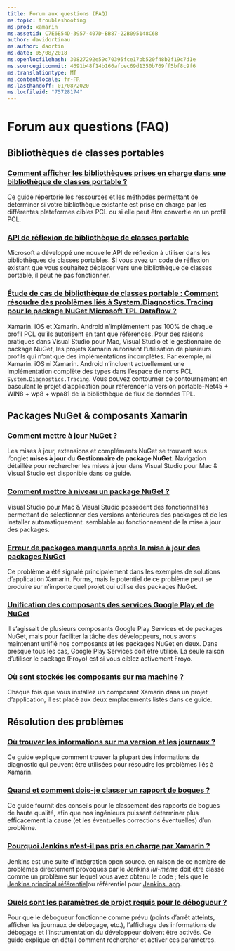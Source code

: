```yaml
---
title: Forum aux questions (FAQ)
ms.topic: troubleshooting
ms.prod: xamarin
ms.assetid: C7E6E54D-3957-407D-BB87-22B095148C6B
author: davidortinau
ms.author: daortin
ms.date: 05/08/2018
ms.openlocfilehash: 30827292e59c70395fce17bb520f48b2f19c7d1e
ms.sourcegitcommit: 4691b48f14b166afcec69d1350b769ff5bf8c9f6
ms.translationtype: MT
ms.contentlocale: fr-FR
ms.lasthandoff: 01/08/2020
ms.locfileid: "75728174"
---
```

# <a name="general-frequently-asked-questions"></a>Forum aux questions (FAQ)

## <a name="portable-class-libraries"></a>Bibliothèques de classes portables

### <a name="how-can-i-view-what-libraries-are-supported-in-a-pclpcl-support-librariesmd"></a>[Comment afficher les bibliothèques prises en charge dans une bibliothèque de classes portable ?](pcl-support-libraries.md)
Ce guide répertorie les ressources et les méthodes permettant de déterminer si votre bibliothèque existante est prise en charge par les différentes plateformes cibles PCL ou si elle peut être convertie en un profil PCL.

### <a name="pcl-reflection-apipcl-reflectionmd"></a>[API de réflexion de bibliothèque de classes portable](pcl-reflection.md)
Microsoft a développé une nouvelle API de réflexion à utiliser dans les bibliothèques de classes portables. Si vous avez un code de réflexion existant que vous souhaitez déplacer vers une bibliothèque de classes portable, il peut ne pas fonctionner.

### <a name="pcl-case-study-how-can-i-resolve-problems-related-to-systemdiagnosticstracing-for-the-microsoft-tpl-dataflow-nuget-packagepcl-case-studymd"></a>[Étude de cas de bibliothèque de classes portable : Comment résoudre des problèmes liés à System.Diagnostics.Tracing pour le package NuGet Microsoft TPL Dataflow ?](pcl-case-study.md)
Xamarin. iOS et Xamarin. Android n’implémentent pas 100% de chaque profil PCL qu’ils autorisent en tant que références. Pour des raisons pratiques dans Visual Studio pour Mac, Visual Studio et le gestionnaire de package NuGet, les projets Xamarin autorisent l’utilisation de plusieurs profils qui n’ont que des implémentations incomplètes. Par exemple, ni Xamarin. iOS ni Xamarin. Android n’incluent actuellement une implémentation complète des types dans l’espace de noms PCL `System.Diagnostics.Tracing`. Vous pouvez contourner ce contournement en basculant le projet d’application pour référencer la version portable-Net45 + WIN8 + wp8 + wpa81 de la bibliothèque de flux de données TPL.

## <a name="nuget-packages--xamarin-components"></a>Packages NuGet & composants Xamarin
### <a name="how-can-i-update-nugetnuget-updatemd"></a>[Comment mettre à jour NuGet ?](nuget-update.md)
Les mises à jour, extensions et compléments NuGet se trouvent sous l’onglet **mises à jour** du **Gestionnaire de package NuGet**. Navigation détaillée pour rechercher les mises à jour dans Visual Studio pour Mac & Visual Studio est disponible dans ce guide.

### <a name="how-do-i-downgrade-a-nuget-packagenuget-package-downgrademd"></a>[Comment mettre à niveau un package NuGet ?](nuget-package-downgrade.md)
Visual Studio pour Mac & Visual Studio possèdent des fonctionnalités permettant de sélectionner des versions antérieures des packages et de les installer automatiquement. semblable au fonctionnement de la mise à jour des packages.

### <a name="missing-packages-error-after-updating-nuget-packagesnuget-packages-missingmd"></a>[Erreur de packages manquants après la mise à jour des packages NuGet](nuget-packages-missing.md)
Ce problème a été signalé principalement dans les exemples de solutions d’application Xamarin. Forms, mais le potentiel de ce problème peut se produire sur n’importe quel projet qui utilise des packages NuGet.

### <a name="unifying-google-play-services-components-and-nugetgps-components-nugetmd"></a>[Unification des composants des services Google Play et de NuGet](gps-components-nuget.md)
Il s’agissait de plusieurs composants Google Play Services et de packages NuGet, mais pour faciliter la tâche des développeurs, nous avons maintenant unifié nos composants et les packages NuGet en deux. Dans presque tous les cas, Google Play Services doit être utilisé. La seule raison d’utiliser le package (Froyo) est si vous ciblez activement Froyo.

### <a name="where-are-the-components-stored-on-my-machinecomponent-storagemd"></a>[Où sont stockés les composants sur ma machine ?](component-storage.md)
Chaque fois que vous installez un composant Xamarin dans un projet d’application, il est placé aux deux emplacements listés dans ce guide.

## <a name="troubleshooting"></a>Résolution des problèmes
### <a name="where-can-i-find-my-version-information-and-logsversion-logsmd"></a>[Où trouver les informations sur ma version et les journaux ?](version-logs.md)
Ce guide explique comment trouver la plupart des informations de diagnostic qui peuvent être utilisées pour résoudre les problèmes liés à Xamarin.

### <a name="when-and-how-should-i-file-a-bug-reporthowto-file-bugmd"></a>[Quand et comment dois-je classer un rapport de bogues ?](howto-file-bug.md)
Ce guide fournit des conseils pour le classement des rapports de bogues de haute qualité, afin que nos ingénieurs puissent déterminer plus efficacement la cause (et les éventuelles corrections éventuelles) d’un problème.

### <a name="why-isnt-jenkins-supported-by-xamarinxamarin-jenkinsmd"></a>[Pourquoi Jenkins n’est-il pas pris en charge par Xamarin ?](xamarin-jenkins.md)
Jenkins est une suite d’intégration open source. en raison de ce nombre de problèmes directement provoqués par le Jenkins *lui-même* doit être classé comme un problème sur lequel vous avez obtenu le code ; tels que le [Jenkins principal référentiel](https://github.com/jenkinsci/jenkins)ou référentiel pour [Jenkins. app](https://github.com/stisti/jenkins-app).

### <a name="what-project-settings-are-required-for-the-debuggerdebugger-settingsmd"></a>[Quels sont les paramètres de projet requis pour le débogueur ?](debugger-settings.md)
Pour que le débogueur fonctionne comme prévu (points d’arrêt atteints, afficher les journaux de débogage, etc.), l’affichage des informations de débogage et l’instrumentation du développeur doivent être activés. Ce guide explique en détail comment rechercher et activer ces paramètres.

